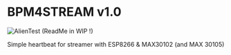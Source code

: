 # BPM4STREAM v1.0
![AlienTest](https://raw.githubusercontent.com/iveinsomnia/BPM4STREAM/screenAlien.jpg)
(ReadMe in WIP !)

Simple heartbeat for streamer with ESP8266 & MAX30102 (and MAX 30105)
